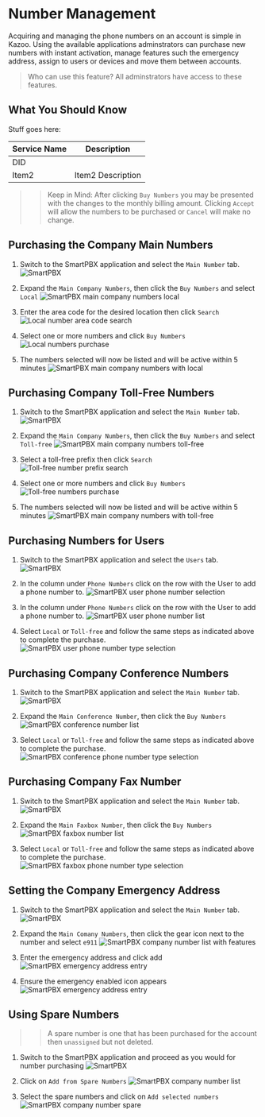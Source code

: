 # Number Management

Acquiring and managing the phone numbers on an account is simple in Kazoo.  Using the available applications adminstrators can purchase new numbers with instant activation, manage features such the emergency address, assign to users or devices and move them between accounts.

> Who can use this feature?
> All adminstrators have access to these features.

## What You Should Know

Stuff goes here:

| Service Name | Description |
| --- | --- |
| DID |  |
| Item2 | Item2 Description |

>> Keep in Mind: After clicking `Buy Numbers` you may be presented with the changes to the monthly billing amount.  Clicking `Accept` will allow the numbers to be purchased or `Cancel` will make no change.

## Purchasing the Company Main Numbers

1. Switch to the SmartPBX application and select the `Main Number` tab.
![SmartPBX](smartpbx/main-number-local/step-1.png)

2. Expand the `Main Company Numbers`, then click the `Buy Numbers` and select `Local`
![SmartPBX main company numbers local](smartpbx/main-number-local/step-2.png)

3. Enter the area code for the desired location then click `Search`
![Local number area code search](smartpbx/main-number-local/step-3.png)

4. Select one or more numbers and click `Buy Numbers`
![Local numbers purchase](smartpbx/main-number-local/step-4.png)

5. The numbers selected will now be listed and will be active within 5 minutes
![SmartPBX main company numbers with local](smartpbx/main-number-local/step-5.png)

## Purchasing Company Toll-Free Numbers

1. Switch to the SmartPBX application and select the `Main Number` tab.
![SmartPBX](smartpbx/main-numer-toll/step-1.png)

2. Expand the `Main Company Numbers`, then click the `Buy Numbers` and select `Toll-free`
![SmartPBX main company numbers toll-free](smartpbx/main-number-toll/step-2.png)

3. Select a toll-free prefix then click `Search`
![Toll-free number prefix search](smartpbx/main-number-toll/step-3.png)

4. Select one or more numbers and click `Buy Numbers`
![Toll-free numbers purchase](smartpbx/main-number-toll/step-4.png)

5. The numbers selected will now be listed and will be active within 5 minutes
![SmartPBX main company numbers with toll-free](smartpbx/main-number-toll/step-5.png)

## Purchasing Numbers for Users

1. Switch to the SmartPBX application and select the `Users` tab.
![SmartPBX](smartpbx/users/step-1.png)

2. In the column under `Phone Numbers` click on the row with the User to add a phone number to.
![SmartPBX user phone number selection](smartpbx/users/step-2.png)

3. In the column under `Phone Numbers` click on the row with the User to add a phone number to.
![SmartPBX user phone number list](smartpbx/users/step-2.png)

4. Select `Local` or `Toll-free` and follow the same steps as indicated above to complete the purchase.
![SmartPBX user phone number type selection](smartpbx/users/step-3.png)

## Purchasing Company Conference Numbers

1. Switch to the SmartPBX application and select the `Main Number` tab.
![SmartPBX](smartpbx/main-conference/step-1.png)

2. Expand the `Main Conference Number`, then click the `Buy Numbers`
![SmartPBX conference number list](smartpbx/main-conference/step-2.png)

3. Select `Local` or `Toll-free` and follow the same steps as indicated above to complete the purchase.
![SmartPBX conference phone number type selection](smartpbx/main-conference/step-3.png)

## Purchasing Company Fax Number

1. Switch to the SmartPBX application and select the `Main Number` tab.
![SmartPBX](smartpbx/main-faxbox/step-1.png)

2. Expand the `Main Faxbox Number`, then click the `Buy Numbers`
![SmartPBX faxbox number list](smartpbx/main-faxbox/step-2.png)

3. Select `Local` or `Toll-free` and follow the same steps as indicated above to complete the purchase.
![SmartPBX faxbox phone number type selection](smartpbx/main-faxbox/step-3.png)

## Setting the Company Emergency Address

1. Switch to the SmartPBX application and select the `Main Number` tab.
![SmartPBX](smartpbx/main-features/step-1.png)

2. Expand the `Main Comany Numbers`, then click the gear icon next to the number and select `e911`
![SmartPBX company number list with features](smartpbx/main-features/step-2.png)

3. Enter the emergency address and click add
![SmartPBX emergency address entry](smartpbx/main-features/step-3.png)

4. Ensure the emergency enabled icon appears
![SmartPBX emergency address entry](smartpbx/main-features/step-4.png)

## Using Spare Numbers

>> A spare number is one that has been purchased for the account then `unassigned` but not deleted.

1. Switch to the SmartPBX application and proceed as you would for number purchasing
![SmartPBX](smartpbx/main-spare/step-1.png)

2. Click on `Add from Spare Numbers`
![SmartPBX company number list](smartpbx/main-spare/step-2.png)

3. Select the spare numbers and click on `Add selected numbers`
![SmartPBX company number spare](smartpbx/main-spare/step-3.png)

